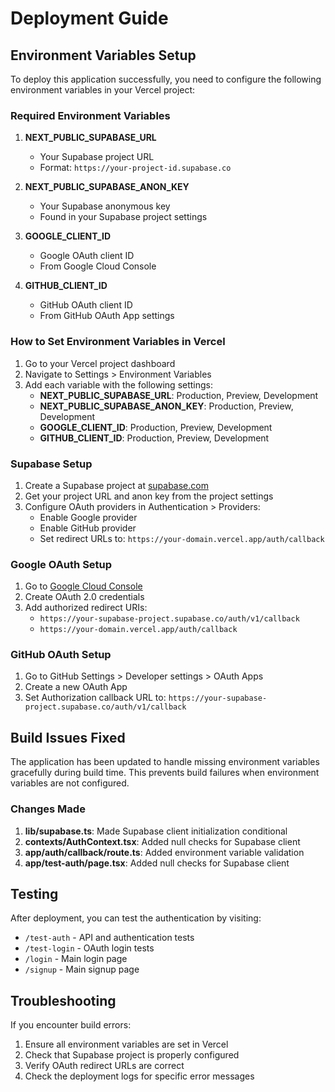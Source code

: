 # Deployment Guide

## Environment Variables Setup

To deploy this application successfully, you need to configure the following environment variables in your Vercel project:

### Required Environment Variables

1. **NEXT_PUBLIC_SUPABASE_URL**
   - Your Supabase project URL
   - Format: `https://your-project-id.supabase.co`

2. **NEXT_PUBLIC_SUPABASE_ANON_KEY**
   - Your Supabase anonymous key
   - Found in your Supabase project settings

3. **GOOGLE_CLIENT_ID**
   - Google OAuth client ID
   - From Google Cloud Console

4. **GITHUB_CLIENT_ID**
   - GitHub OAuth client ID
   - From GitHub OAuth App settings

### How to Set Environment Variables in Vercel

1. Go to your Vercel project dashboard
2. Navigate to Settings > Environment Variables
3. Add each variable with the following settings:
   - **NEXT_PUBLIC_SUPABASE_URL**: Production, Preview, Development
   - **NEXT_PUBLIC_SUPABASE_ANON_KEY**: Production, Preview, Development
   - **GOOGLE_CLIENT_ID**: Production, Preview, Development
   - **GITHUB_CLIENT_ID**: Production, Preview, Development

### Supabase Setup

1. Create a Supabase project at [supabase.com](https://supabase.com)
2. Get your project URL and anon key from the project settings
3. Configure OAuth providers in Authentication > Providers:
   - Enable Google provider
   - Enable GitHub provider
   - Set redirect URLs to: `https://your-domain.vercel.app/auth/callback`

### Google OAuth Setup

1. Go to [Google Cloud Console](https://console.cloud.google.com/)
2. Create OAuth 2.0 credentials
3. Add authorized redirect URIs:
   - `https://your-supabase-project.supabase.co/auth/v1/callback`
   - `https://your-domain.vercel.app/auth/callback`

### GitHub OAuth Setup

1. Go to GitHub Settings > Developer settings > OAuth Apps
2. Create a new OAuth App
3. Set Authorization callback URL to: `https://your-supabase-project.supabase.co/auth/v1/callback`

## Build Issues Fixed

The application has been updated to handle missing environment variables gracefully during build time. This prevents build failures when environment variables are not configured.

### Changes Made

1. **lib/supabase.ts**: Made Supabase client initialization conditional
2. **contexts/AuthContext.tsx**: Added null checks for Supabase client
3. **app/auth/callback/route.ts**: Added environment variable validation
4. **app/test-auth/page.tsx**: Added null checks for Supabase client

## Testing

After deployment, you can test the authentication by visiting:
- `/test-auth` - API and authentication tests
- `/test-login` - OAuth login tests
- `/login` - Main login page
- `/signup` - Main signup page

## Troubleshooting

If you encounter build errors:
1. Ensure all environment variables are set in Vercel
2. Check that Supabase project is properly configured
3. Verify OAuth redirect URLs are correct
4. Check the deployment logs for specific error messages 